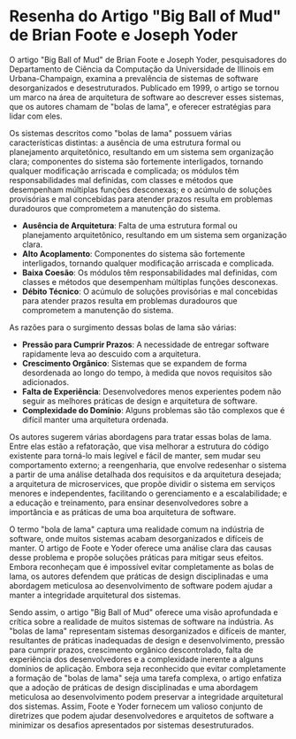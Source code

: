 # Resenha do Artigo "Big Ball of Mud" de Brian Foote e Joseph Yoder

O artigo "Big Ball of Mud" de Brian Foote e Joseph Yoder, pesquisadores do Departamento de Ciência da Computação da Universidade de Illinois em Urbana-Champaign, examina a prevalência de sistemas de software desorganizados e desestruturados. Publicado em 1999, o artigo se tornou um marco na área de arquitetura de software ao descrever esses sistemas, que os autores chamam de "bolas de lama", e oferecer estratégias para lidar com eles.

Os sistemas descritos como "bolas de lama" possuem várias características distintas: a ausência de uma estrutura formal ou planejamento arquitetônico, resultando em um sistema sem organização clara; componentes do sistema são fortemente interligados, tornando qualquer modificação arriscada e complicada; os módulos têm responsabilidades mal definidas, com classes e métodos que desempenham múltiplas funções desconexas; e o acúmulo de soluções provisórias e mal concebidas para atender prazos resulta em problemas duradouros que comprometem a manutenção do sistema.

- **Ausência de Arquitetura**: Falta de uma estrutura formal ou planejamento arquitetônico, resultando em um sistema sem organização clara.
- **Alto Acoplamento**: Componentes do sistema são fortemente interligados, tornando qualquer modificação arriscada e complicada.
- **Baixa Coesão**: Os módulos têm responsabilidades mal definidas, com classes e métodos que desempenham múltiplas funções desconexas.
- **Débito Técnico**: O acúmulo de soluções provisórias e mal concebidas para atender prazos resulta em problemas duradouros que comprometem a manutenção do sistema.

As razões para o surgimento dessas bolas de lama são várias:

- **Pressão para Cumprir Prazos**: A necessidade de entregar software rapidamente leva ao descuido com a arquitetura.
- **Crescimento Orgânico**: Sistemas que se expandem de forma desordenada ao longo do tempo, à medida que novos requisitos são adicionados.
- **Falta de Experiência**: Desenvolvedores menos experientes podem não seguir as melhores práticas de design e arquitetura de software.
- **Complexidade do Domínio**: Alguns problemas são tão complexos que é difícil manter uma arquitetura ordenada.

Os autores sugerem várias abordagens para tratar essas bolas de lama. Entre elas estão a refatoração, que visa melhorar a estrutura do código existente para torná-lo mais legível e fácil de manter, sem mudar seu comportamento externo; a reengenharia, que envolve redesenhar o sistema a partir de uma análise detalhada dos requisitos e da arquitetura desejada; a arquitetura de microservices, que propõe dividir o sistema em serviços menores e independentes, facilitando o gerenciamento e a escalabilidade; e a educação e treinamento, para ensinar desenvolvedores sobre a importância e as práticas de uma boa arquitetura de software.

O termo "bola de lama" captura uma realidade comum na indústria de software, onde muitos sistemas acabam desorganizados e difíceis de manter. O artigo de Foote e Yoder oferece uma análise clara das causas desse problema e propõe soluções práticas para mitigar seus efeitos. Embora reconheçam que é impossível evitar completamente as bolas de lama, os autores defendem que práticas de design disciplinadas e uma abordagem meticulosa ao desenvolvimento de software podem ajudar a manter a integridade arquitetural dos sistemas.

Sendo assim, o artigo "Big Ball of Mud" oferece uma visão aprofundada e crítica sobre a realidade de muitos sistemas de software na indústria. As "bolas de lama" representam sistemas desorganizados e difíceis de manter, resultantes de práticas inadequadas de design e desenvolvimento, pressão para cumprir prazos, crescimento orgânico descontrolado, falta de experiência dos desenvolvedores e a complexidade inerente a alguns domínios de aplicação.  Embora seja reconhecido que evitar completamente a formação de "bolas de lama" seja uma tarefa complexa, o artigo enfatiza que a adoção de práticas de design disciplinadas e uma abordagem meticulosa ao desenvolvimento podem preservar a integridade arquitetural dos sistemas. Assim, Foote e Yoder fornecem um valioso conjunto de diretrizes que podem ajudar desenvolvedores e arquitetos de software a minimizar os desafios apresentados por sistemas desestruturados.
